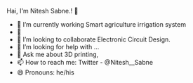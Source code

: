 Hai, I'm Nitesh Sabne.! 👋


- 🔭 I’m currently working Smart agriculture irrigation system
- 🌱 
- 👯 I’m looking to collaborate Electronic Circuit Design. 
- 🤔 I’m looking for help with ...
- 💬 Ask me about 3D printing,
- 📫 How to reach me: Twitter - @Nitesh__Sabne
- 😄 Pronouns: he/his


